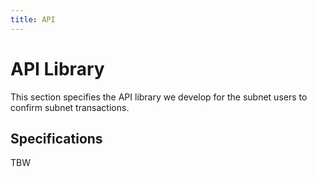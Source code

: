 ```yaml
---
title: API
---
```

# API Library
This section specifies the API library we develop for the subnet users to confirm subnet transactions.

## Specifications
TBW
